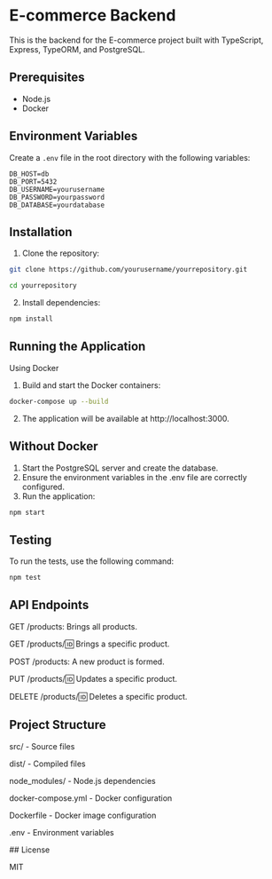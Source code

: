 # E-commerce Backend

This is the backend for the E-commerce project built with TypeScript, Express, TypeORM, and PostgreSQL.

## Prerequisites

- Node.js
- Docker

## Environment Variables

Create a `.env` file in the root directory with the following variables:

```plaintext
DB_HOST=db
DB_PORT=5432
DB_USERNAME=yourusername
DB_PASSWORD=yourpassword
DB_DATABASE=yourdatabase
```

## Installation
1. Clone the repository:

```sh
git clone https://github.com/yourusername/yourrepository.git
```
```sh
cd yourrepository
```
2. Install dependencies:

```sh
npm install
```

## Running the Application

Using Docker

1. Build and start the Docker containers:

```sh
docker-compose up --build
```
2. The application will be available at http://localhost:3000.

## Without Docker

1. Start the PostgreSQL server and create the database.
2. Ensure the environment variables in the .env file are correctly configured.
3. Run the application:

```sh
npm start
```
## Testing

To run the tests, use the following command:

```sh
npm test
```

## API Endpoints

GET /products: Brings all products.

GET /products/:id: Brings a specific product.

POST /products: A new product is formed.

PUT /products/:id: Updates a specific product.

DELETE /products/:id: Deletes a specific product.


## Project Structure

src/ - Source files

dist/ - Compiled files

node_modules/ - Node.js dependencies

docker-compose.yml - Docker configuration

Dockerfile - Docker image configuration

.env - Environment variables


## License

MIT
